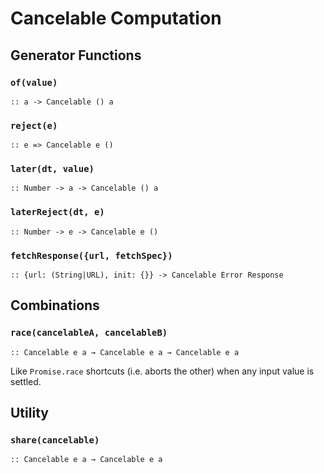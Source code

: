 Cancelable Computation
======================

Generator Functions
-------------------

### `of(value)`
`:: a -> Cancelable () a`

### `reject(e)`
`:: e => Cancelable e ()`

### `later(dt, value)`
`:: Number -> a -> Cancelable () a`

### `laterReject(dt, e)`
`:: Number -> e -> Cancelable e ()`

### `fetchResponse({url, fetchSpec})`
`:: {url: (String|URL), init: {}} -> Cancelable Error Response`

Combinations
------------

### `race(cancelableA, cancelableB)`
`:: Cancelable e a → Cancelable e a → Cancelable e a`

Like `Promise.race` shortcuts (i.e. aborts the other) when any input value is settled.

Utility
-------

### `share(cancelable)`
`:: Cancelable e a → Cancelable e a`
